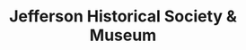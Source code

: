 ---
layout: repo
title: "Jefferson Historical Society & Museum"
id: 17421
permalink: repos/17421/
---